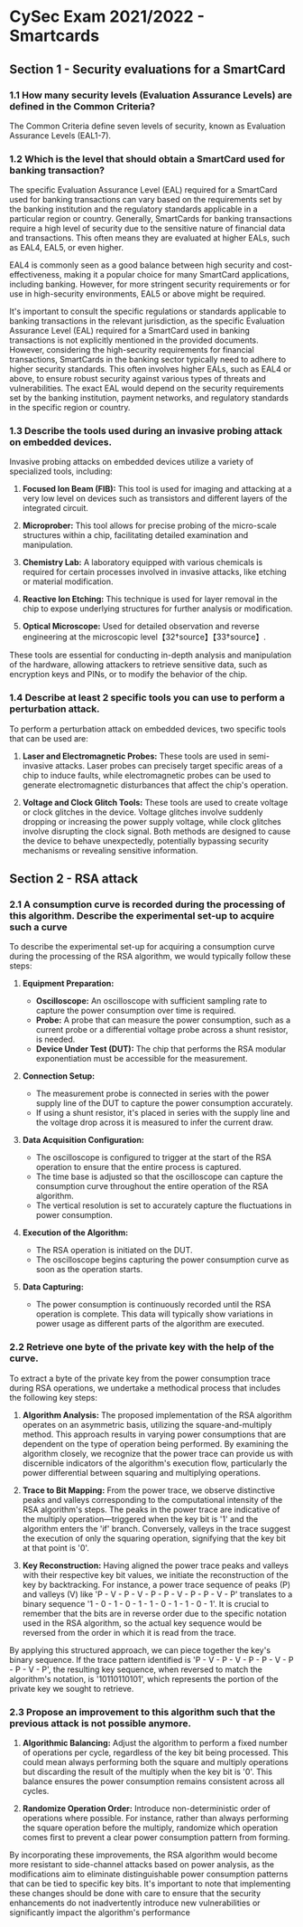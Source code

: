 # CySec Exam 2021/2022 - Smartcards

## Section 1 - Security evaluations for a SmartCard

### **1.1 How many security levels (Evaluation Assurance Levels) are defined in the Common Criteria?**

The Common Criteria define seven levels of security, known as Evaluation Assurance Levels (EAL1-7).

### **1.2 Which is the level that should obtain a SmartCard used for banking transaction?**

The specific Evaluation Assurance Level (EAL) required for a SmartCard used for banking transactions can vary based on the requirements set by the banking institution and the regulatory standards applicable in a particular region or country. Generally, SmartCards for banking transactions require a high level of security due to the sensitive nature of financial data and transactions. This often means they are evaluated at higher EALs, such as EAL4, EAL5, or even higher.

EAL4 is commonly seen as a good balance between high security and cost-effectiveness, making it a popular choice for many SmartCard applications, including banking. However, for more stringent security requirements or for use in high-security environments, EAL5 or above might be required.

It's important to consult the specific regulations or standards applicable to banking transactions in the relevant jurisdiction, as the specific Evaluation Assurance Level (EAL) required for a SmartCard used in banking transactions is not explicitly mentioned in the provided documents. However, considering the high-security requirements for financial transactions, SmartCards in the banking sector typically need to adhere to higher security standards. This often involves higher EALs, such as EAL4 or above, to ensure robust security against various types of threats and vulnerabilities. The exact EAL would depend on the security requirements set by the banking institution, payment networks, and regulatory standards in the specific region or country.

### **1.3 Describe the tools used during an invasive probing attack on embedded devices.**

Invasive probing attacks on embedded devices utilize a variety of specialized tools, including:

1. **Focused Ion Beam (FIB):** This tool is used for imaging and attacking at a very low level on devices such as transistors and different layers of the integrated circuit.

2. **Microprober:** This tool allows for precise probing of the micro-scale structures within a chip, facilitating detailed examination and manipulation.

3. **Chemistry Lab:** A laboratory equipped with various chemicals is required for certain processes involved in invasive attacks, like etching or material modification.

4. **Reactive Ion Etching:** This technique is used for layer removal in the chip to expose underlying structures for further analysis or modification.

5. **Optical Microscope:** Used for detailed observation and reverse engineering at the microscopic level【32†source】【33†source】.

These tools are essential for conducting in-depth analysis and manipulation of the hardware, allowing attackers to retrieve sensitive data, such as encryption keys and PINs, or to modify the behavior of the chip.

### **1.4 Describe at least 2 specific tools you can use to perform a perturbation attack.**

To perform a perturbation attack on embedded devices, two specific tools that can be used are:

1. **Laser and Electromagnetic Probes:** These tools are used in semi-invasive attacks. Laser probes can precisely target specific areas of a chip to induce faults, while electromagnetic probes can be used to generate electromagnetic disturbances that affect the chip's operation.

2. **Voltage and Clock Glitch Tools:** These tools are used to create voltage or clock glitches in the device. Voltage glitches involve suddenly dropping or increasing the power supply voltage, while clock glitches involve disrupting the clock signal. Both methods are designed to cause the device to behave unexpectedly, potentially bypassing security mechanisms or revealing sensitive information.

## Section 2 - RSA attack

### **2.1 A consumption curve is recorded during the processing of this algorithm. Describe the experimental set-up to acquire such a curve**

To describe the experimental set-up for acquiring a consumption curve during the processing of the RSA algorithm, we would typically follow these steps:

1. **Equipment Preparation:**
   - **Oscilloscope:** An oscilloscope with sufficient sampling rate to capture the power consumption over time is required.
   - **Probe:** A probe that can measure the power consumption, such as a current probe or a differential voltage probe across a shunt resistor, is needed.
   - **Device Under Test (DUT):** The chip that performs the RSA modular exponentiation must be accessible for the measurement.

2. **Connection Setup:**
   - The measurement probe is connected in series with the power supply line of the DUT to capture the power consumption accurately.
   - If using a shunt resistor, it's placed in series with the supply line and the voltage drop across it is measured to infer the current draw.

3. **Data Acquisition Configuration:**
   - The oscilloscope is configured to trigger at the start of the RSA operation to ensure that the entire process is captured.
   - The time base is adjusted so that the oscilloscope can capture the consumption curve throughout the entire operation of the RSA algorithm.
   - The vertical resolution is set to accurately capture the fluctuations in power consumption.

4. **Execution of the Algorithm:**
   - The RSA operation is initiated on the DUT.
   - The oscilloscope begins capturing the power consumption curve as soon as the operation starts.

5. **Data Capturing:**
   - The power consumption is continuously recorded until the RSA operation is complete. This data will typically show variations in power usage as different parts of the algorithm are executed.

### **2.2 Retrieve one byte of the private key with the help of the curve.**

To extract a byte of the private key from the power consumption trace during RSA operations, we undertake a methodical process that includes the following key steps:

1. **Algorithm Analysis:**
The proposed implementation of the RSA algorithm operates on an asymmetric basis, utilizing the square-and-multiply method. This approach results in varying power consumptions that are dependent on the type of operation being performed. By examining the algorithm closely, we recognize that the power trace can provide us with discernible indicators of the algorithm's execution flow, particularly the power differential between squaring and multiplying operations.

3. **Trace to Bit Mapping:**
From the power trace, we observe distinctive peaks and valleys corresponding to the computational intensity of the RSA algorithm's steps. The peaks in the power trace are indicative of the multiply operation—triggered when the key bit is '1' and the algorithm enters the 'if' branch. Conversely, valleys in the trace suggest the execution of only the squaring operation, signifying that the key bit at that point is '0'.

5. **Key Reconstruction:**
Having aligned the power trace peaks and valleys with their respective key bit values, we initiate the reconstruction of the key by backtracking. For instance, a power trace sequence of peaks (P) and valleys (V) like 'P - V - P - V - P - P - V - P - P - V - P' translates to a binary sequence '1 - 0 - 1 - 0 - 1 - 1 - 0 - 1 - 1 - 0 - 1'. It is crucial to remember that the bits are in reverse order due to the specific notation used in the RSA algorithm, so the actual key sequence would be reversed from the order in which it is read from the trace.

By applying this structured approach, we can piece together the key's binary sequence. If the trace pattern identified is 'P - V - P - V - P - P - V - P - P - V - P', the resulting key sequence, when reversed to match the algorithm's notation, is '10110110101', which represents the portion of the private key we sought to retrieve.

### **2.3 Propose an improvement to this algorithm such that the previous attack is not possible anymore.**

1. **Algorithmic Balancing:**
Adjust the algorithm to perform a fixed number of operations per cycle, regardless of the key bit being processed. This could mean always performing both the square and multiply operations but discarding the result of the multiply when the key bit is '0'. This balance ensures the power consumption remains consistent across all cycles.

3. **Randomize Operation Order:**
Introduce non-deterministic order of operations where possible. For instance, rather than always performing the square operation before the multiply, randomize which operation comes first to prevent a clear power consumption pattern from forming.

By incorporating these improvements, the RSA algorithm would become more resistant to side-channel attacks based on power analysis, as the modifications aim to eliminate distinguishable power consumption patterns that can be tied to specific key bits. It's important to note that implementing these changes should be done with care to ensure that the security enhancements do not inadvertently introduce new vulnerabilities or significantly impact the algorithm's performance

